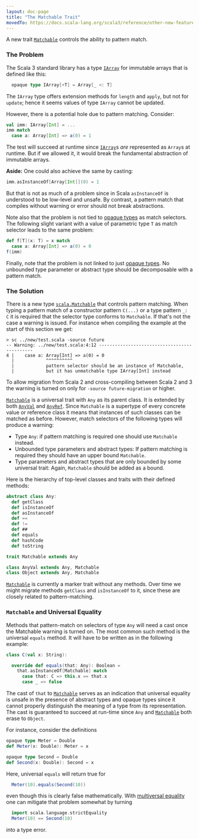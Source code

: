 ```yaml
---
layout: doc-page
title: "The Matchable Trait"
movedTo: https://docs.scala-lang.org/scala3/reference/other-new-features/matchable.html
---
```


A new trait [`Matchable`](https://scala-lang.org/api/3.x/scala/Matchable.html) controls the ability to pattern match.

### The Problem

The Scala 3 standard library has a type [`IArray`](https://scala-lang.org/api/3.x/scala.html#IArray-0) for immutable
arrays that is defined like this:

```scala
  opaque type IArray[+T] = Array[_ <: T]
```

The `IArray` type offers extension methods for `length` and `apply`, but not for `update`; hence it seems values of type `IArray` cannot be updated.

However, there is a potential hole due to pattern matching. Consider:

```scala
val imm: IArray[Int] = ...
imm match
  case a: Array[Int] => a(0) = 1
```

The test will succeed at runtime since [`IArray`](https://scala-lang.org/api/3.x/scala.html#IArray-0)s _are_ represented as
`Array`s at runtime. But if we allowed it, it would break the fundamental abstraction of immutable arrays.

__Aside:__ One could also achieve the same by casting:

```scala
imm.asInstanceOf[Array[Int]](0) = 1
```

But that is not as much of a problem since in Scala `asInstanceOf` is understood to be low-level and unsafe. By contrast, a pattern match that compiles without warning or error should not break abstractions.

Note also that the problem is not tied to [opaque types](opaques.md) as match selectors. The following slight variant with a value of parametric
type `T` as match selector leads to the same problem:

```scala
def f[T](x: T) = x match
  case a: Array[Int] => a(0) = 0
f(imm)
```

Finally, note that the problem is not linked to just [opaque types](opaques.md). No unbounded type parameter or abstract type should be decomposable with a pattern match.

### The Solution

There is a new type [`scala.Matchable`](https://scala-lang.org/api/3.x/scala/Matchable.html) that controls pattern matching. When typing a pattern match of a constructor pattern `C(...)` or
a type pattern `_: C` it is required that the selector type conforms
to `Matchable`. If that's not the case a warning is issued. For instance when compiling the example at the start of this section we get:

```
> sc ../new/test.scala -source future
-- Warning: ../new/test.scala:4:12 ---------------------------------------------
4 |    case a: Array[Int] => a(0) = 0
  |            ^^^^^^^^^^
  |            pattern selector should be an instance of Matchable,
  |            but it has unmatchable type IArray[Int] instead
```

To allow migration from Scala 2 and cross-compiling
between Scala 2 and 3 the warning is turned on only for `-source future-migration` or higher.

[`Matchable`](https://scala-lang.org/api/3.x/scala/Matchable.html) is a universal trait with `Any` as its parent class. It is extended by both [`AnyVal`](https://scala-lang.org/api/3.x/scala/AnyVal.html) and [`AnyRef`](https://scala-lang.org/api/3.x/scala/AnyRef.html). Since `Matchable` is a supertype of every concrete value or reference class it means that instances of such classes can be matched as before. However, match selectors of the following types will produce a warning:

- Type `Any`: if pattern matching is required one should use `Matchable` instead.
- Unbounded type parameters and abstract types: If pattern matching is required they should have an upper bound `Matchable`.
- Type parameters and abstract types that are only bounded by some
  universal trait: Again, `Matchable` should be added as a bound.

Here is the hierarchy of top-level classes and traits with their defined methods:

```scala
abstract class Any:
  def getClass
  def isInstanceOf
  def asInstanceOf
  def ==
  def !=
  def ##
  def equals
  def hashCode
  def toString

trait Matchable extends Any

class AnyVal extends Any, Matchable
class Object extends Any, Matchable
```

[`Matchable`](https://scala-lang.org/api/3.x/scala/Matchable.html) is currently a marker trait without any methods. Over time
we might migrate methods `getClass` and `isInstanceOf` to it, since these are closely related to pattern-matching.

### `Matchable` and Universal Equality

Methods that pattern-match on selectors of type `Any` will need a cast once the
Matchable warning is turned on. The most common such method is the universal
`equals` method. It will have to be written as in the following example:

```scala
class C(val x: String):

  override def equals(that: Any): Boolean =
    that.asInstanceOf[Matchable] match
      case that: C => this.x == that.x
      case _ => false
```

The cast of `that` to [`Matchable`](https://scala-lang.org/api/3.x/scala/Matchable.html) serves as an indication that universal equality
is unsafe in the presence of abstract types and opaque types since it cannot properly distinguish the meaning of a type from its representation. The cast
is guaranteed to succeed at run-time since `Any` and [`Matchable`](https://scala-lang.org/api/3.x/scala/Matchable.html) both erase to
`Object`.

For instance, consider the definitions

```scala
opaque type Meter = Double
def Meter(x: Double): Meter = x

opaque type Second = Double
def Second(x: Double): Second = x
```

Here, universal `equals` will return true for

```scala
  Meter(10).equals(Second(10))
```

even though this is clearly false mathematically. With [multiversal equality](../contextual/multiversal-equality.md) one can mitigate that problem somewhat by turning

```scala
  import scala.language.strictEquality
  Meter(10) == Second(10)
```

into a type error.
